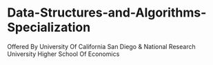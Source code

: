 # Data-Structures-and-Algorithms-Specialization
Offered By University Of California San Diego &amp; National Research University Higher School Of Economics
